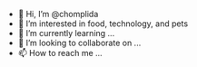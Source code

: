 - 👋 Hi, I’m @chomplida
- 👀 I’m interested in food, technology, and pets
- 🌱 I’m currently learning ...
- 💞️ I’m looking to collaborate on ...
- 📫 How to reach me ...

<!---
chomplida/chomplida is a ✨ special ✨ repository because its `README.md` (this file) appears on your GitHub profile.
You can click the Preview link to take a look at your changes.
--->

